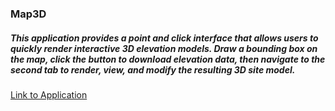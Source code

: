 ### Map3D
##### This application provides a point and click interface that allows users to quickly render interactive 3D elevation models. Draw a bounding box on the map, click the button to download elevation data, then navigate to the second tab to render, view, and modify the resulting 3D site model. 
[Link to Application](http://54.191.126.219:3838)

